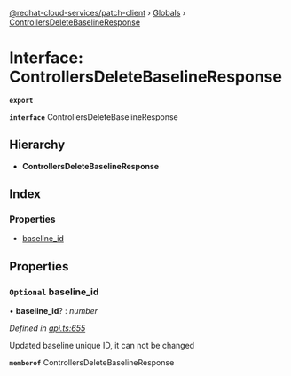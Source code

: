 [@redhat-cloud-services/patch-client](../README.md) › [Globals](../globals.md) › [ControllersDeleteBaselineResponse](controllersdeletebaselineresponse.md)

# Interface: ControllersDeleteBaselineResponse

**`export`** 

**`interface`** ControllersDeleteBaselineResponse

## Hierarchy

* **ControllersDeleteBaselineResponse**

## Index

### Properties

* [baseline_id](controllersdeletebaselineresponse.md#optional-baseline_id)

## Properties

### `Optional` baseline_id

• **baseline_id**? : *number*

*Defined in [api.ts:655](https://github.com/RedHatInsights/javascript-clients.gi/blob/2c41ef32/packages/patch/api.ts#L655)*

Updated baseline unique ID, it can not be changed

**`memberof`** ControllersDeleteBaselineResponse
